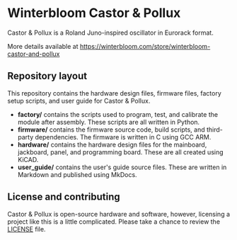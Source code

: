 # Winterbloom Castor & Pollux

Castor & Pollux is a Roland Juno-inspired oscillator in Eurorack format.

More details available at https://winterbloom.com/store/winterbloom-castor-and-pollux

## Repository layout

This repository contains the hardware design files, firmware files, factory setup scripts, and user guide for Castor & Pollux.

- **factory/** contains the scripts used to program, test, and calibrate the module after assembly. These scripts are all written in Python.
- **firmware/** contains the firmware source code, build scripts, and third-party dependencies. The firmware is written in C using GCC ARM.
- **hardware/** contains the hardware design files for the mainboard, jackboard, panel, and programming board. These are all created using KiCAD.
- **user_guide/** contains the user's guide source files. These are written in Markdown and published using MkDocs.

## License and contributing

Castor & Pollux is open-source hardware and software, however, licensing a project like this is a little complicated. Please take a chance to review the [LICENSE](LICENSE.md) file.
